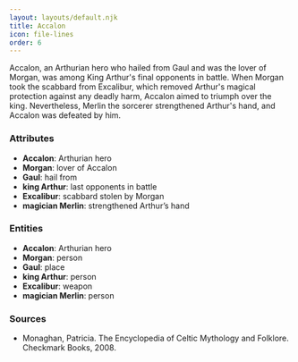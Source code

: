 ```yaml
---
layout: layouts/default.njk
title: Accalon
icon: file-lines
order: 6
---
```

Accalon, an Arthurian hero who hailed from Gaul and was the lover of Morgan, was among King Arthur's final opponents in battle. When Morgan took the scabbard from Excalibur, which removed Arthur's magical protection against any deadly harm, Accalon aimed to triumph over the king. Nevertheless, Merlin the sorcerer strengthened Arthur's hand, and Accalon was defeated by him.

### Attributes

- **Accalon**: Arthurian hero
- **Morgan**: lover of Accalon
- **Gaul**: hail from
- **king Arthur**: last opponents in battle
- **Excalibur**: scabbard stolen by Morgan
- **magician Merlin**: strengthened Arthur’s hand

### Entities

- **Accalon**: Arthurian hero
- **Morgan**: person
- **Gaul**: place
- **king Arthur**: person
- **Excalibur**: weapon
- **magician Merlin**: person

### Sources

- Monaghan, Patricia. The Encyclopedia of Celtic Mythology and Folklore. Checkmark Books, 2008.

